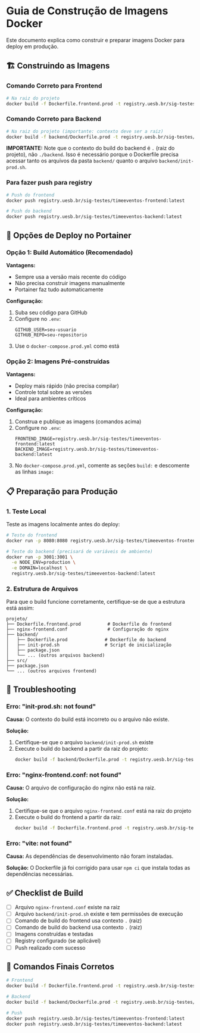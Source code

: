 
# Guia de Construção de Imagens Docker

Este documento explica como construir e preparar imagens Docker para deploy em produção.

## 🏗️ Construindo as Imagens

### Comando Correto para Frontend

```bash
# Na raiz do projeto
docker build -f Dockerfile.frontend.prod -t registry.uesb.br/sig-testes/timeeventos-frontend:latest .
```

### Comando Correto para Backend

```bash
# Na raiz do projeto (importante: contexto deve ser a raiz)
docker build -f backend/Dockerfile.prod -t registry.uesb.br/sig-testes/timeeventos-backend:latest .
```

**IMPORTANTE:** Note que o contexto do build do backend é `.` (raiz do projeto), não `./backend`. Isso é necessário porque o Dockerfile precisa acessar tanto os arquivos da pasta `backend/` quanto o arquivo `backend/init-prod.sh`.

### Para fazer push para registry

```bash
# Push do frontend
docker push registry.uesb.br/sig-testes/timeeventos-frontend:latest

# Push do backend  
docker push registry.uesb.br/sig-testes/timeeventos-backend:latest
```

## 🚀 Opções de Deploy no Portainer

### Opção 1: Build Automático (Recomendado)

**Vantagens:**
- Sempre usa a versão mais recente do código
- Não precisa construir imagens manualmente
- Portainer faz tudo automaticamente

**Configuração:**
1. Suba seu código para GitHub
2. Configure no `.env`:
   ```env
   GITHUB_USER=seu-usuario
   GITHUB_REPO=seu-repositorio
   ```
3. Use o `docker-compose.prod.yml` como está

### Opção 2: Imagens Pré-construídas

**Vantagens:**
- Deploy mais rápido (não precisa compilar)
- Controle total sobre as versões
- Ideal para ambientes críticos

**Configuração:**
1. Construa e publique as imagens (comandos acima)
2. Configure no `.env`:
   ```env
   FRONTEND_IMAGE=registry.uesb.br/sig-testes/timeeventos-frontend:latest
   BACKEND_IMAGE=registry.uesb.br/sig-testes/timeeventos-backend:latest
   ```
3. No `docker-compose.prod.yml`, comente as seções `build:` e descomente as linhas `image:`

## 📋 Preparação para Produção

### 1. Teste Local

Teste as imagens localmente antes do deploy:

```bash
# Teste do frontend
docker run -p 8080:8080 registry.uesb.br/sig-testes/timeeventos-frontend:latest

# Teste do backend (precisará de variáveis de ambiente)
docker run -p 3001:3001 \
  -e NODE_ENV=production \
  -e DOMAIN=localhost \
  registry.uesb.br/sig-testes/timeeventos-backend:latest
```

### 2. Estrutura de Arquivos

Para que o build funcione corretamente, certifique-se de que a estrutura está assim:

```
projeto/
├── Dockerfile.frontend.prod          # Dockerfile do frontend
├── nginx-frontend.conf               # Configuração do nginx
├── backend/
│   ├── Dockerfile.prod              # Dockerfile do backend
│   ├── init-prod.sh                 # Script de inicialização
│   ├── package.json
│   └── ... (outros arquivos backend)
├── src/
├── package.json
└── ... (outros arquivos frontend)
```

## 🔧 Troubleshooting

### Erro: "init-prod.sh: not found"

**Causa:** O contexto do build está incorreto ou o arquivo não existe.

**Solução:** 
1. Certifique-se que o arquivo `backend/init-prod.sh` existe
2. Execute o build do backend a partir da raiz do projeto:
   ```bash
   docker build -f backend/Dockerfile.prod -t registry.uesb.br/sig-testes/timeeventos-backend:latest .
   ```

### Erro: "nginx-frontend.conf: not found"

**Causa:** O arquivo de configuração do nginx não está na raiz.

**Solução:**
1. Certifique-se que o arquivo `nginx-frontend.conf` está na raiz do projeto
2. Execute o build do frontend a partir da raiz:
   ```bash
   docker build -f Dockerfile.frontend.prod -t registry.uesb.br/sig-testes/timeeventos-frontend:latest .
   ```

### Erro: "vite: not found"

**Causa:** As dependências de desenvolvimento não foram instaladas.

**Solução:** O Dockerfile já foi corrigido para usar `npm ci` que instala todas as dependências necessárias.

## ✅ Checklist de Build

- [ ] Arquivo `nginx-frontend.conf` existe na raiz
- [ ] Arquivo `backend/init-prod.sh` existe e tem permissões de execução
- [ ] Comando de build do frontend usa contexto `.` (raiz)
- [ ] Comando de build do backend usa contexto `.` (raiz) 
- [ ] Imagens construídas e testadas
- [ ] Registry configurado (se aplicável)
- [ ] Push realizado com sucesso

## 🎯 Comandos Finais Corretos

```bash
# Frontend
docker build -f Dockerfile.frontend.prod -t registry.uesb.br/sig-testes/timeeventos-frontend:latest .

# Backend  
docker build -f backend/Dockerfile.prod -t registry.uesb.br/sig-testes/timeeventos-backend:latest .

# Push
docker push registry.uesb.br/sig-testes/timeeventos-frontend:latest
docker push registry.uesb.br/sig-testes/timeeventos-backend:latest
```
